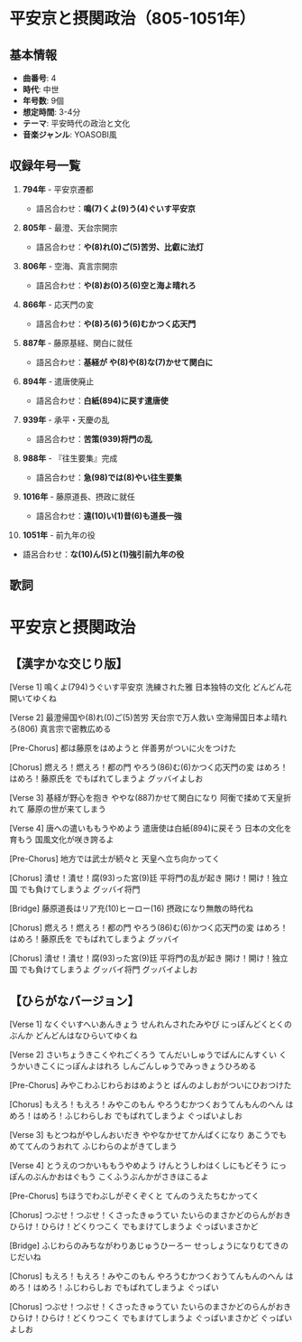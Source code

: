 # 平安京と摂関政治（805-1051年）

## 基本情報
- **曲番号**: 4
- **時代**: 中世
- **年号数**: 9個
- **想定時間**: 3-4分
- **テーマ**: 平安時代の政治と文化
- **音楽ジャンル**: YOASOBI風

## 収録年号一覧

1. **794年** - 平安京遷都
   - 語呂合わせ：**鳴(7)くよ(9)う(4)ぐいす平安京**

2. **805年** - 最澄、天台宗開宗
   - 語呂合わせ：**や(8)れ(0)ご(5)苦労、比叡に法灯**

3. **806年** - 空海、真言宗開宗
   - 語呂合わせ：**や(8)お(0)ろ(6)空と海よ晴れろ**

4. **866年** - 応天門の変
   - 語呂合わせ：**や(8)ろ(6)う(6)むかつく応天門**

5. **887年** - 藤原基経、関白に就任
   - 語呂合わせ：**基経が や(8)や(8)な(7)かせて関白に**

6. **894年** - 遣唐使廃止
   - 語呂合わせ：**白紙(894)に戻す遣唐使**

7. **939年** - 承平・天慶の乱
   - 語呂合わせ：**苦策(939)将門の乱**

8. **988年** - 『往生要集』完成
   - 語呂合わせ：**急(98)では(8)やい往生要集**

9. **1016年** - 藤原道長、摂政に就任
   - 語呂合わせ：**遠(10)い(1)昔(6)も道長一強**

10. **1051年** - 前九年の役
   - 語呂合わせ：**な(10)ん(5)と(1)強引前九年の役**

## 歌詞

# 平安京と摂関政治

## 【漢字かな交じり版】

[Verse 1]
鳴くよ(794)うぐいす平安京
洗練された雅
日本独特の文化
どんどん花開いてゆくね

[Verse 2]
最澄帰国や(8)れ(0)ご(5)苦労
天台宗で万人救い
空海帰国日本よ晴れろ(806)
真言宗で密教広める

[Pre-Chorus]
都は藤原をはめようと
伴善男がついに火をつけた

[Chorus]
燃えろ！燃えろ！都の門
やろう(86)む(6)かつく応天門の変
はめろ！はめろ！藤原氏を
でもばれてしまうよ グッバイよしお

[Verse 3]
基経が野心を抱き
ややな(887)かせて関白になり
阿衡で揉めて天皇折れて
藤原の世が来てしまう

[Verse 4]
唐への遣いももうやめよう
遣唐使は白紙(894)に戻そう
日本の文化を育もう
国風文化が咲き誇るよ

[Pre-Chorus]
地方では武士が続々と
天皇へ立ち向かってく

[Chorus]
潰せ！潰せ！腐(93)った宮(9)廷
平将門の乱が起き
開け！開け！独立国
でも負けてしまうよ グッバイ将門

[Bridge]
藤原道長はリア充(10)ヒーロー(16)
摂政になり無敵の時代ね

[Chorus]
燃えろ！燃えろ！都の門
やろう(86)む(6)かつく応天門の変
はめろ！はめろ！藤原氏を
でもばれてしまうよ グッバイ

[Chorus]
潰せ！潰せ！腐(93)った宮(9)廷
平将門の乱が起き
開け！開け！独立国
でも負けてしまうよ グッバイ将門
グッバイよしお 



## 【ひらがなバージョン】

[Verse 1]
なくぐいすへいあんきょう
せんれんされたみやび
にっぽんどくとくのぶんか
どんどんはなひらいてゆくね

[Verse 2]
さいちょうきこくやれごくろう
てんだいしゅうでばんにんすくい
くうかいきこくにっぽんよはれろ
しんごんしゅうでみっきょうひろめる

[Pre-Chorus]
みやこわふじわらおはめようと
ばんのよしおがついにひおつけた

[Chorus]
もえろ！もえろ！みやこのもん
やろうむかつくおうてんもんのへん
はめろ！はめろ！ふじわらしお
でもばれてしまうよ ぐっばいよしお

[Verse 3]
もとつねがやしんおいだき
ややなかせてかんぱくになり
あこうでもめててんのうおれて
ふじわらのよがきてしまう

[Verse 4]
とうえのつかいももうやめよう
けんとうしわはくしにもどそう
にっぽんのぶんかおはぐもう
こくふうぶんかがさきほこるよ

[Pre-Chorus]
ちほうでわぶしがぞくぞくと
てんのうえたちむかってく

[Chorus]
つぶせ！つぶせ！くさったきゅうてい
たいらのまさかどのらんがおき
ひらけ！ひらけ！どくりつこく
でもまけてしまうよ ぐっばいまさかど

[Bridge]
ふじわらのみちながわりあじゅうひーろー
せっしょうになりむてきのじだいね

[Chorus]
もえろ！もえろ！みやこのもん
やろうむかつくおうてんもんのへん
はめろ！はめろ！ふじわらしお
でもばれてしまうよ ぐっばい

[Chorus]
つぶせ！つぶせ！くさったきゅうてい
たいらのまさかどのらんがおき
ひらけ！ひらけ！どくりつこく
でもまけてしまうよ ぐっばいまさかど
ぐっばいよしお